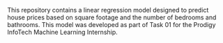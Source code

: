 




















This repository contains a linear regression model designed to predict house prices based on square footage and the number of bedrooms and bathrooms. This model was developed as part of Task 01 for the Prodigy InfoTech Machine Learning Internship.
